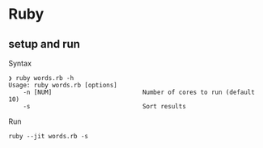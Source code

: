 # Ruby

## setup and run

Syntax

```
❯ ruby words.rb -h
Usage: ruby words.rb [options]
    -n [NUM]                         Number of cores to run (default 10)
    -s                               Sort results
```

Run

```
ruby --jit words.rb -s
```
